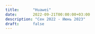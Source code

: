 ```yaml
---
title:      "Huawei"
date:       2022-09-21T00:00:00+03:00
description: "Сен 2022 - Июнь 2023"
draft:      false
---
```


